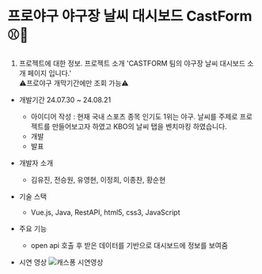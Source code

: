 # 프로야구 야구장 날씨 대시보드 CastForm ⚾🥎

01. 프로젝트에 대한 정보.
프로젝트 소개
'CASTFORM 팀의 야구장 날씨 대시보드 소개 페이지 입니다.' <br>
⚠️프로야구 개막기간에만 조회 가능⚠️

- 개발기간 24.07.30 ~ 24.08.21 <br>
  - 아이디어 작성 : 현재 국내 스포츠 종목 인기도 1위는 야구. 날씨를 주제로 프로젝트를 만들어보고자 하였고 KBO의 날씨 탭을 벤치마킹 하였습니다.<br>
  - 개발 <br>
  - 발표 <br>

- 개발자 소개
  - 김유진, 전승원, 유영현, 이정희, 이종찬, 황순현<br>

- 기술 스택
  - Vue.js, Java, RestAPI, html5, css3, JavaScript<br>

- 주요 기능
  - open api 호출 후 받은 데이터를 기반으로 대시보드에 정보를 보여줌
 
- 시연 영상
![캐스퐁 시연영상](https://github.com/user-attachments/assets/64ddd14e-182b-49d6-925b-ec8135c7fbad)
  
